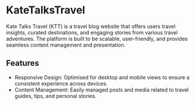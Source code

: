 # KateTalksTravel

Kate Talks Travel (KTT) is a travel blog website that offers users travel insights, curated destinations, and engaging stories from various travel adventures. The platform is built to be scalable, user-friendly, and provides seamless content management and presentation.

## Features
- Responsive Design: Optimised for desktop and mobile views to ensure a consistent experience across devices.
- Content Management: Easily managed posts and media related to travel guides, tips, and personal stories.
